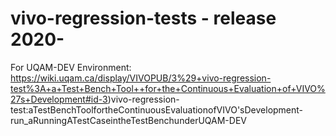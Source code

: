# vivo-regression-tests - release 2020-
For UQAM-DEV Environment: https://wiki.uqam.ca/display/VIVOPUB/3%29+vivo-regression-test%3A+a+Test+Bench+Tool++for+the+Continuous+Evaluation+of+VIVO%27s+Development#id-3)vivo-regression-test:aTestBenchToolfortheContinuousEvaluationofVIVO'sDevelopment-run_aRunningATestCaseintheTestBenchunderUQAM-DEV

